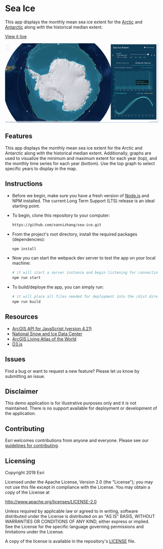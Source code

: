 # Sea Ice
This app displays the monthly mean sea ice extent for the [Arctic](https://www.arcgis.com/home/item.html?id=d1fb8225058e4a0d96ead7b9a574a652) and [Antarctic](https://www.arcgis.com/home/item.html?id=e7f11116c0bc42fb8c7c4d1b1d70eceb) along with the historical median extent.

[View it live](https://livingatlas.arcgis.com/sea-ice/)

![App](./screenshot.png)

## Features

This app displays the monthly mean sea ice extent for the Arctic and Antarctic along with the historical median extent. Additionally, graphs are used to visualize the minimum and maximum extent for each year (top), and the monthly time series for each year (bottom). Use the top graph to select specific years to display in the map.

## Instructions

- Before we begin, make sure you have a fresh version of [Node.js](https://nodejs.org/en/) and NPM installed. The current Long Term Support (LTS) release is an ideal starting point. 

- To begin, clone this repository to your computer:

    ```sh
    https://github.com/vannizhang/sea-ice.git
    ```

- From the project's root directory, install the required packages (dependencies):

    ```sh
    npm install
    ```

 - Now you can start the webpack dev server to test the app on your local machine:

    ```sh
    # it will start a server instance and begin listening for connections from localhost on port 8080
    npm run start
    ```

 - To build/deploye the app, you can simply run:

    ```sh
    # it will place all files needed for deployment into the /dist directory 
    npm run build
    ```

## Resources
- [ArcGIS API for JavaScript (version 4.21)](https://developers.arcgis.com/javascript/index.html)
- [National Snow and Ice Data Center](https://nsidc.org/)
- [ArcGIS Living Atlas of the World](https://livingatlas.arcgis.com/en/browse/#d=2&q=sea%20ice)
- [D3.js](https://d3js.org/)

## Issues

Find a bug or want to request a new feature?  Please let us know by submitting an issue.

## Disclaimer

This demo application is for illustrative purposes only and it is not maintained. There is no support available for deployment or development of the application.

## Contributing

Esri welcomes contributions from anyone and everyone. Please see our [guidelines for contributing](https://github.com/esri/contributing).

## Licensing
Copyright 2019 Esri

Licensed under the Apache License, Version 2.0 (the "License");
you may not use this file except in compliance with the License.
You may obtain a copy of the License at

   http://www.apache.org/licenses/LICENSE-2.0

Unless required by applicable law or agreed to in writing, software
distributed under the License is distributed on an "AS IS" BASIS,
WITHOUT WARRANTIES OR CONDITIONS OF ANY KIND, either express or implied.
See the License for the specific language governing permissions and
limitations under the License.

A copy of the license is available in the repository's [LICENSE](license) file.
